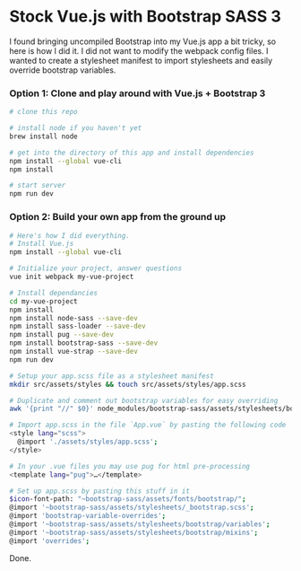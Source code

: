 # Stock Vue.js with Bootstrap SASS 3

I found bringing uncompiled Bootstrap into my Vue.js app a bit tricky, so here is how I did it.  I did not want to modify the webpack config files.  I wanted to create a stylesheet manifest to import stylesheets and easily override bootstrap variables.

### Option 1: Clone and play around with Vue.js + Bootstrap 3

``` bash
# clone this repo

# install node if you haven't yet
brew install node

# get into the directory of this app and install dependencies
npm install --global vue-cli
npm install

# start server
npm run dev

```

### Option 2: Build your own app from the ground up

``` bash
# Here's how I did everything.
# Install Vue.js
npm install --global vue-cli

# Initialize your project, answer questions
vue init webpack my-vue-project

# Install dependancies
cd my-vue-project
npm install
npm install node-sass --save-dev
npm install sass-loader --save-dev
npm install pug --save-dev
npm install bootstrap-sass --save-dev
npm install vue-strap --save-dev
npm run dev

# Setup your app.scss file as a stylesheet manifest
mkdir src/assets/styles && touch src/assets/styles/app.scss

# Duplicate and comment out bootstrap variables for easy overriding
awk '{print "//" $0}' node_modules/bootstrap-sass/assets/stylesheets/bootstrap/_variables.scss > src/assets/styles/bootstrap-variable-overrides.scss

# Import app.scss in the file `App.vue` by pasting the following code
<style lang="scss">
  @import './assets/styles/app.scss';
</style>

# In your .vue files you may use pug for html pre-processing
<template lang="pug">…</template>

# Set up app.scss by pasting this stuff in it
$icon-font-path: "~bootstrap-sass/assets/fonts/bootstrap/";
@import '~bootstrap-sass/assets/stylesheets/_bootstrap.scss';
@import 'bootstrap-variable-overrides';
@import '~bootstrap-sass/assets/stylesheets/bootstrap/variables';
@import '~bootstrap-sass/assets/stylesheets/bootstrap/mixins';
@import 'overrides';
```

Done.